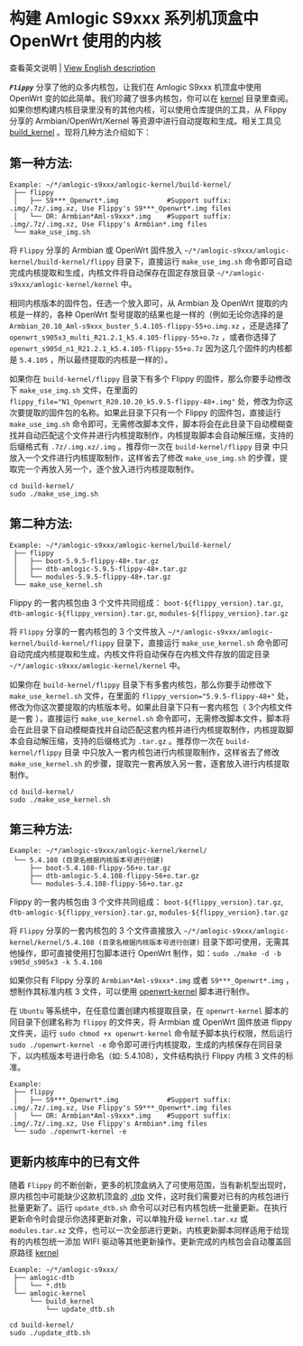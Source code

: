 # 构建 Amlogic S9xxx 系列机顶盒中 OpenWrt 使用的内核

查看英文说明 | [View English description](README.md)

***`Flippy`*** 分享了他的众多内核包，让我们在 Amlogic S9xxx 机顶盒中使用 OpenWrt 变的如此简单。我们珍藏了很多内核包，你可以在 [kernel](https://github.com/ophub/amlogic-s9xxx-openwrt/tree/main/amlogic-s9xxx/amlogic-kernel/kernel) 目录里查阅。如果你想构建内核目录里没有的其他内核，可以使用仓库提供的工具，从 Flippy 分享的 Armbian/OpenWrt/Kernel 等资源中进行自动提取和生成。相关工具见 [build_kernel](https://github.com/ophub/amlogic-s9xxx-openwrt/tree/main/amlogic-s9xxx/amlogic-kernel/build_kernel) 。现将几种方法介绍如下：

## 第一种方法: 

```shell script
Example: ~/*/amlogic-s9xxx/amlogic-kernel/build-kernel/
 ├── flippy
 │   ├── S9***_Openwrt*.img            #Support suffix: .img/.7z/.img.xz, Use Flippy's S9***_Openwrt*.img files
 │   └── OR: Armbian*Aml-s9xxx*.img    #Support suffix: .img/.7z/.img.xz, Use Flippy's Armbian*.img files
 └── make_use_img.sh
```

将 `Flippy` 分享的 Armbian 或 OpenWrt 固件放入 `~/*/amlogic-s9xxx/amlogic-kernel/build-kernel/flippy` 目录下，直接运行 `make_use_img.sh` 命令即可自动完成内核提取和生成，内核文件将自动保存在固定存放目录 `~/*/amlogic-s9xxx/amlogic-kernel/kernel` 中。

相同内核版本的固件包，任选一个放入即可，从 Armbian 及 OpenWrt 提取的内核是一样的，各种 OpenWrt 型号提取的结果也是一样的（例如无论你选择的是 `Armbian_20.10_Aml-s9xxx_buster_5.4.105-flippy-55+o.img.xz` ，还是选择了 `openwrt_s905x3_multi_R21.2.1_k5.4.105-flippy-55+o.7z` ，或者你选择了 `openwrt_s905d_n1_R21.2.1_k5.4.105-flippy-55+o.7z` 因为这几个固件的内核都是 `5.4.105` ，所以最终提取的内核是一样的）。

如果你在 `build-kernel/flippy` 目录下有多个 Flippy 的固件，那么你要手动修改下 `make_use_img.sh` 文件，在里面的 `flippy_file="N1_Openwrt_R20.10.20_k5.9.5-flippy-48+.img"` 处，修改为你这次要提取的固件包的名称。如果此目录下只有一个 Flippy 的固件包，直接运行 `make_use_img.sh` 命令即可，无需修改脚本文件，脚本将会在此目录下自动模糊查找并自动匹配这个文件并进行内核提取制作，内核提取脚本会自动解压缩，支持的后缀格式有 `.7z/.img.xz/.img` 。推荐你一次在 `build-kernel/flippy` 目录 中只放入一个文件进行内核提取制作，这样省去了修改  `make_use_img.sh` 的步骤，提取完一个再放入另一个，逐个放入进行内核提取制作。

```shell script
cd build-kernel/
sudo ./make_use_img.sh
```

## 第二种方法: 

```shell script
Example: ~/*/amlogic-s9xxx/amlogic-kernel/build-kernel/
 ├── flippy
 │   ├── boot-5.9.5-flippy-48+.tar.gz
 │   ├── dtb-amlogic-5.9.5-flippy-48+.tar.gz
 │   └── modules-5.9.5-flippy-48+.tar.gz
 └── make_use_kernel.sh
```

Flippy 的一套内核包由 3 个文件共同组成： `boot-${flippy_version}.tar.gz`, `dtb-amlogic-${flippy_version}.tar.gz`, `modules-${flippy_version}.tar.gz`

将 `Flippy` 分享的一套内核包的 3 个文件放入 `~/*/amlogic-s9xxx/amlogic-kernel/build-kernel/flippy` 目录下，直接运行 `make_use_kernel.sh` 命令即可自动完成内核提取和生成，内核文件将自动保存在内核文件存放的固定目录 `~/*/amlogic-s9xxx/amlogic-kernel/kernel` 中。

如果你在 `build-kernel/flippy` 目录下有多套内核包，那么你要手动修改下 `make_use_kernel.sh` 文件，在里面的 `flippy_version="5.9.5-flippy-48+"` 处，修改为你这次要提取的内核版本号。如果此目录下只有一套内核包（ 3个内核文件是一套 ），直接运行 `make_use_kernel.sh` 命令即可，无需修改脚本文件，脚本将会在此目录下自动模糊查找并自动匹配这套内核并进行内核提取制作，内核提取脚本会自动解压缩，支持的后缀格式为 `.tar.gz` 。推荐你一次在 `build-kernel/flippy` 目录 中只放入一套内核包进行内核提取制作，这样省去了修改  `make_use_kernel.sh` 的步骤，提取完一套再放入另一套，逐套放入进行内核提取制作。

```shell script
cd build-kernel/
sudo ./make_use_kernel.sh
```

## 第三种方法: 

```shell script
Example: ~/*/amlogic-s9xxx/amlogic-kernel/kernel/
 └── 5.4.108 (目录名根据内核版本号进行创建)
     ├── boot-5.4.108-flippy-56+o.tar.gz
     ├── dtb-amlogic-5.4.108-flippy-56+o.tar.gz
     └── modules-5.4.108-flippy-56+o.tar.gz
```
Flippy 的一套内核包由 3 个文件共同组成： `boot-${flippy_version}.tar.gz`, `dtb-amlogic-${flippy_version}.tar.gz`, `modules-${flippy_version}.tar.gz`

将 `Flippy` 分享的一套内核包的 3 个文件直接放入 `~/*/amlogic-s9xxx/amlogic-kernel/kernel/5.4.108 (目录名根据内核版本号进行创建)` 目录下即可使用，无需其他操作，即可直接使用打包脚本进行 OpenWrt 制作，如：`sudo ./make -d -b s905d_s905x3 -k 5.4.108`

如果你只有 Flippy 分享的 `Armbian*Aml-s9xxx*.img` 或者 `S9***_Openwrt*.img` ，想制作其标准内核 3 文件，可以使用 [openwrt-kernel](https://github.com/ophub/amlogic-s9xxx-openwrt/blob/main/amlogic-s9xxx/common-files/files/usr/bin/openwrt-kernel) 脚本进行制作。

在 `Ubuntu` 等系统中，在任意位置创建内核提取目录，在 `openwrt-kernel` 脚本的同目录下创建名称为 `flippy` 的文件夹，将 Armbian 或 OpenWrt 固件放进 flippy 文件夹，运行 `sudo chmod +x openwrt-kernel` 命令赋予脚本执行权限，然后运行 `sudo ./openwrt-kernel -e` 命令即可进行内核提取，生成的内核保存在同目录下，以内核版本号进行命名（如: 5.4.108），文件结构执行 Flippy 内核 3 文件的标准。

```shell script
Example:
 ├── flippy
 │   ├── S9***_Openwrt*.img            #Support suffix: .img/.7z/.img.xz, Use Flippy's S9***_Openwrt*.img files
 │   └── OR: Armbian*Aml-s9xxx*.img    #Support suffix: .img/.7z/.img.xz, Use Flippy's Armbian*.img files
 └── sudo ./openwrt-kernel -e
```

## 更新内核库中的已有文件

随着 `Flippy` 的不断创新，更多的机顶盒纳入了可使用范围，当有新机型出现时，原内核包中可能缺少这款机顶盒的 [.dtb](https://github.com/ophub/amlogic-s9xxx-openwrt/tree/main/amlogic-s9xxx/amlogic-dtb) 文件，这时我们需要对已有的内核包进行批量更新了。运行 `update_dtb.sh` 命令可以对已有内核包统一批量更新。在执行更新命令时会提示你选择更新对象，可以单独升级 `kernel.tar.xz` 或 `modules.tar.xz` 文件，也可以一次全部进行更新。内核更新脚本同样适用于给现有的内核包统一添加 WIFI 驱动等其他更新操作。更新完成的内核包会自动覆盖回原路径 [kernel](https://github.com/ophub/amlogic-s9xxx-openwrt/tree/main/amlogic-s9xxx/amlogic-kernel/kernel)

```shell script
Example: ~/*/amlogic-s9xxx/
 ├── amlogic-dtb
 │   └── *.dtb
 └── amlogic-kernel
     └── build_kernel
         └── update_dtb.sh
```

```shell script
cd build-kernel/
sudo ./update_dtb.sh
```
